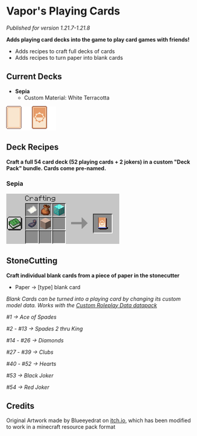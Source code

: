 
# Vapor's Playing Cards

_Published for version 1.21.7-1.21.8_

**Adds playing card decks into the game to play card games with friends!**

- Adds recipes to craft full decks of cards
- Adds recipes to turn paper into blank cards


## Current Decks
- **Sepia**
	- Custom Material: White Terracotta

![Sepia Blank Front](https://github.com/vapor6701/vapors_cards/blob/main/git_assets/sepia_blank.png)
![Sepia Blank Back](https://github.com/vapor6701/vapors_cards/blob/main/git_assets/sepia_back.png)



## Deck Recipes
**Craft a full 54 card deck (52 playing cards + 2 jokers) in a custom "Deck Pack" bundle. Cards come pre-named.**

### Sepia
![Sepia Crafting Recipe](https://github.com/vapor6701/vapors_cards/blob/main/git_assets/sepia_recipe.png)

## StoneCutting

**Craft individual blank cards from a piece of paper in the stonecutter**
- Paper -> [type] blank card

*Blank Cards can be turned into a playing card by changing its custom model data. Works with the [Custom Roleplay Data datapack](https://modrinth.com/datapack/custom-roleplay-data)*

*#1 -> Ace of Spades*

*#2 - #13 -> Spades 2 thru King*

*#14 - #26 -> Diamonds*

*#27 - #39 -> Clubs*

*#40 - #52 -> Hearts*

*#53 -> Black Joker*

*#54 -> Red Joker*


## Credits
Original Artwork made by Blueeyedrat on [itch.io](https://blueeyedrat.itch.io/pixel-assets-playing-cards), which has been modified to work in a minecraft resource pack format

